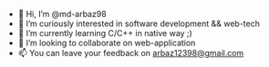 - 👋 Hi, I’m @md-arbaz98
- 👀 I’m curiously interested in software development && web-tech
- 🌱 I’m currently learning C/C++ in native way ;)
- 💞️ I’m looking to collaborate on web-application
- 📫 You can leave your feedback on arbaz12398@gmail.com

<!---
md-arbaz98/md-arbaz98 is a ✨ special ✨ repository because its `README.md` (this file) appears on your GitHub profile.
You can click the Preview link to take a look at your changes.
--->
